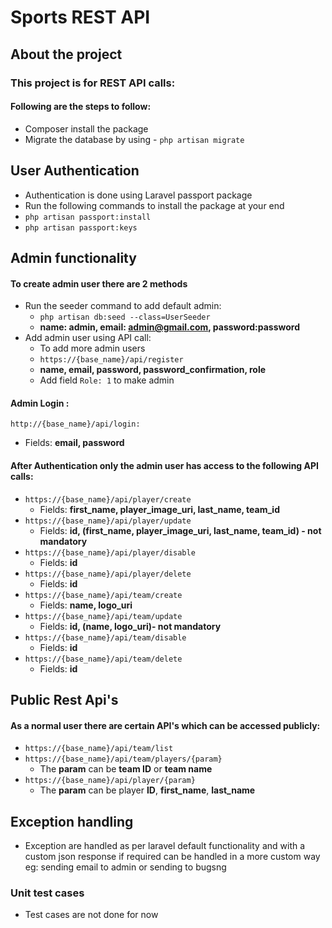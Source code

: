 
# Sports REST API

## About the project

### This project is for REST API calls:

#### Following are the steps to follow:
- Composer install the package
- Migrate the database by using - ```php artisan migrate```


## User Authentication

- Authentication is done using Laravel passport package 
- Run the following commands to install the package at your end
- ```php artisan passport:install```
- ```php artisan passport:keys```


## Admin functionality

#### To create admin user there are 2 methods

- Run the seeder command to add default admin:
    - ```php artisan db:seed --class=UserSeeder```
    - **name: admin, email: admin@gmail.com, password:password**
- Add admin user using API call:
    - To add more admin users
    - ```https://{base_name}/api/register ```
    - **name, email, password, password_confirmation, role**
    - Add field ```Role: 1``` to make admin
    
#### Admin Login : 
```http://{base_name}/api/login:```
- Fields: **email, password**


#### After Authentication only the admin user has access to the following API calls:

- ```https://{base_name}/api/player/create```
    - Fields: **first_name, player_image_uri, last_name, team_id**
- ```https://{base_name}/api/player/update```
    - Fields: **id, (first_name, player_image_uri, last_name, team_id) - not mandatory**
- ```https://{base_name}/api/player/disable```
    - Fields: **id**
- ```https://{base_name}/api/player/delete```
    - Fields: **id**
- ```https://{base_name}/api/team/create```
    - Fields: **name, logo_uri**
- ```https://{base_name}/api/team/update```
    - Fields: **id, (name, logo_uri)- not mandatory**
- ```https://{base_name}/api/team/disable```
    - Fields: **id**
- ```https://{base_name}/api/team/delete``` 
    - Fields: **id**


## Public Rest Api's

#### As a normal user there are certain API's which can be accessed publicly:

- ```https://{base_name}/api/team/list```
- ```https://{base_name}/api/team/players/{param}```
    - The **param** can be **team ID** or **team name**
- ```https://{base_name}/api/player/{param}```
    - The **param** can be player **ID**, **first_name**, **last_name**
    

## Exception handling
- Exception are handled as per laravel default functionality and with a custom json response if required can be handled in a more custom way eg: sending email to admin or sending to bugsng 

### Unit test cases
- Test cases are not done for now




